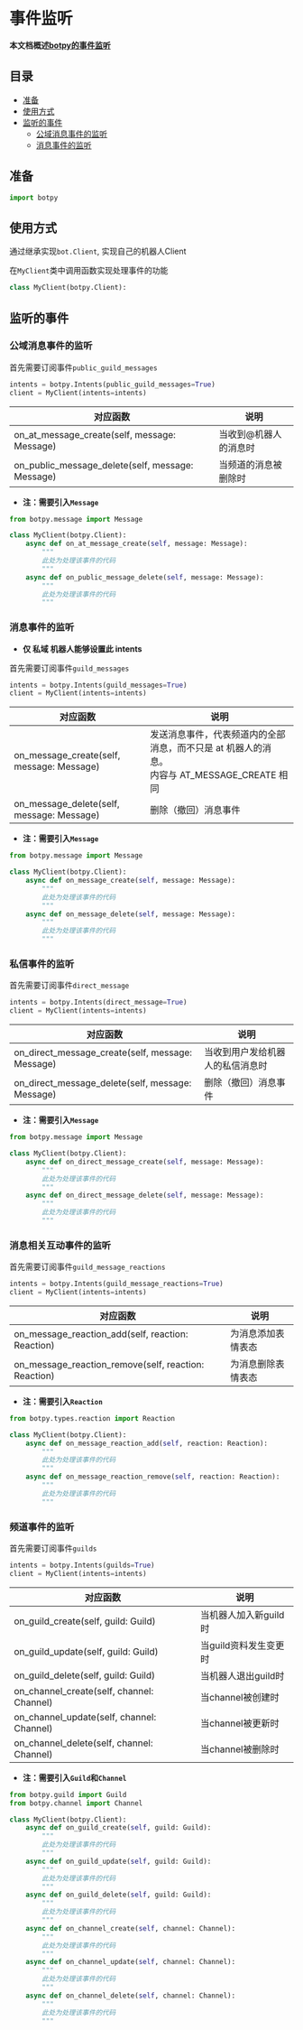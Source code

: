 # 事件监听

**本文档概述[botpy的事件监听](https://github.com/tencent-connect/botpy/blob/feature/botpy_1.0/botpy/flags.py)**

## 目录
- [准备](#准备)
- [使用方式](#使用方式)
- [监听的事件](#监听的事件)
  + [公域消息事件的监听](#公域消息事件的监听)
  + [消息事件的监听](#消息事件的监听)


## 准备
```python
import botpy
```

## 使用方式

通过继承实现`bot.Client`, 实现自己的机器人Client

在`MyClient`类中调用函数实现处理事件的功能

```python
class MyClient(botpy.Client):
```

## 监听的事件

### 公域消息事件的监听

首先需要订阅事件`public_guild_messages`

```python
intents = botpy.Intents(public_guild_messages=True) 
client = MyClient(intents=intents)
```

|对应函数| 说明 |
| --------- | ---- |
| on_at_message_create(self, message: Message) | 当收到@机器人的消息时 |
| on_public_message_delete(self, message: Message) | 当频道的消息被删除时 |

- **注：需要引入`Message`**
```python
from botpy.message import Message
```

```python
class MyClient(botpy.Client):
    async def on_at_message_create(self, message: Message):
        """
        此处为处理该事件的代码
        """
    async def on_public_message_delete(self, message: Message):
        """
        此处为处理该事件的代码
        """
```

### 消息事件的监听


- **仅 私域 机器人能够设置此 intents**


首先需要订阅事件`guild_messages`

```python
intents = botpy.Intents(guild_messages=True) 
client = MyClient(intents=intents)
```

|对应函数| 说明 |
| --------- | ---- |
| on_message_create(self, message: Message) | 发送消息事件，代表频道内的全部消息，而不只是 at 机器人的消息。</br>内容与 AT_MESSAGE_CREATE 相同 |
| on_message_delete(self, message: Message) | 删除（撤回）消息事件 |

- **注：需要引入`Message`**
```python
from botpy.message import Message
```

```python
class MyClient(botpy.Client):
    async def on_message_create(self, message: Message):
        """
        此处为处理该事件的代码
        """
    async def on_message_delete(self, message: Message):
        """
        此处为处理该事件的代码
        """
```

### 私信事件的监听

首先需要订阅事件`direct_message`

```python
intents = botpy.Intents(direct_message=True) 
client = MyClient(intents=intents)
```

|对应函数| 说明 |
| --------- | ---- |
| on_direct_message_create(self, message: Message) | 当收到用户发给机器人的私信消息时 |
| on_direct_message_delete(self, message: Message) | 删除（撤回）消息事件 |

- **注：需要引入`Message`**
```python
from botpy.message import Message
```

```python
class MyClient(botpy.Client):
    async def on_direct_message_create(self, message: Message):
        """
        此处为处理该事件的代码
        """
    async def on_direct_message_delete(self, message: Message):
        """
        此处为处理该事件的代码
        """
```

### 消息相关互动事件的监听

首先需要订阅事件`guild_message_reactions`

```python
intents = botpy.Intents(guild_message_reactions=True) 
client = MyClient(intents=intents)
```

|对应函数| 说明 |
| --------- | ---- |
| on_message_reaction_add(self, reaction: Reaction) | 为消息添加表情表态 |
| on_message_reaction_remove(self, reaction: Reaction) | 为消息删除表情表态 |

- **注：需要引入`Reaction`**
```python
from botpy.types.reaction import Reaction
```

```python
class MyClient(botpy.Client):
    async def on_message_reaction_add(self, reaction: Reaction):
        """
        此处为处理该事件的代码
        """
    async def on_message_reaction_remove(self, reaction: Reaction):
        """
        此处为处理该事件的代码
        """
```

### 频道事件的监听

首先需要订阅事件`guilds`

```python
intents = botpy.Intents(guilds=True) 
client = MyClient(intents=intents)
```

|对应函数| 说明 |
| --------- | ---- |
| on_guild_create(self, guild: Guild) | 当机器人加入新guild时 |
| on_guild_update(self, guild: Guild) | 当guild资料发生变更时 |
| on_guild_delete(self, guild: Guild) | 当机器人退出guild时 |
| on_channel_create(self, channel: Channel) | 当channel被创建时 |
| on_channel_update(self, channel: Channel) | 当channel被更新时 |
| on_channel_delete(self, channel: Channel) | 当channel被删除时 |


- **注：需要引入`Guild`和`Channel`**
```python
from botpy.guild import Guild
from botpy.channel import Channel
```

```python
class MyClient(botpy.Client):
    async def on_guild_create(self, guild: Guild):
        """
        此处为处理该事件的代码
        """
    async def on_guild_update(self, guild: Guild):
        """
        此处为处理该事件的代码
        """
    async def on_guild_delete(self, guild: Guild):
        """
        此处为处理该事件的代码
        """
    async def on_channel_create(self, channel: Channel):
        """
        此处为处理该事件的代码
        """
    async def on_channel_update(self, channel: Channel):
        """
        此处为处理该事件的代码
        """
    async def on_channel_delete(self, channel: Channel):
        """
        此处为处理该事件的代码
        """
```
